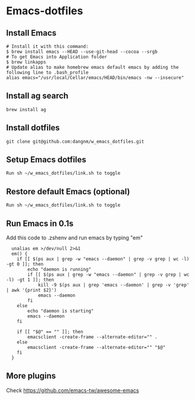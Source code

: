 # Emacs-dotfiles

## Install Emacs
    # Install it with this command:
    $ brew install emacs --HEAD --use-git-head --cocoa --srgb
    # To get Emacs into Application folder 
    $ brew linkapps
    # Update alias to make homebrew emacs default emacs by adding the following line to .bash_profile
    alias emacs="/usr/local/Cellar/emacs/HEAD/bin/emacs -nw --insecure"

## Install ag search
    brew install ag

## Install dotfiles
    git clone git@github.com:dangnm/w_emacs_dotfiles.git
## Setup Emacs dotfiles
    Run sh ~/w_emacs_dotfiles/link.sh to toggle

## Restore default Emacs (optional)
    Run sh ~/w_emacs_dotfiles/link.sh to toggle

## Run Emacs in 0.1s
Add this code to .zshenv and run emacs by typing "em"

```
  unalias em >/dev/null 2>&1
  em() {
    if [[ $(ps aux | grep -w "emacs --daemon" | grep -v grep | wc -l) -gt 0 ]]; then
        echo "daemon is running"
        if [[ $(ps aux | grep -w "emacs --daemon" | grep -v grep | wc -l) -gt 1 ]]; then
            kill -9 $(ps aux | grep 'emacs --daemon' | grep -v 'grep' | awk '{print $2}')
            emacs --daemon
        fi
    else
        echo "daemon is starting"
        emacs --daemon
    fi

    if [[ "$@" == "" ]]; then
        emacsclient -create-frame --alternate-editor="" .
    else
        emacsclient -create-frame --alternate-editor="" "$@"
    fi
  }
```

## More plugins
Check https://github.com/emacs-tw/awesome-emacs


